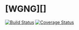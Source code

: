 [WGNG][]
===================

[![Build Status][travis-button]][travis]
[![Coverage Status][codecov-button]][codecov]

[travis-button]: https://travis-ci.org/IOuser/wgng.svg?branch=master
[travis]: https://travis-ci.org/IOuser/wgng
[codecov-button]: https://codecov.io/gh/IOuser/wgng/branch/master/graph/badge.svg
[codecov]: https://codecov.io/gh/IOuser/wgng
